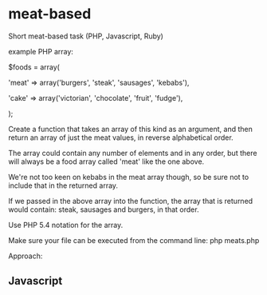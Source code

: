 # meat-based
Short meat-based task (PHP, Javascript, Ruby)

example PHP array:

$foods = array(

  'meat' => array('burgers', 'steak', 'sausages', 'kebabs'),

  'cake' => array('victorian', 'chocolate', 'fruit', 'fudge'),

);

Create a function that takes an array of this kind as an argument, and then return an array of just the meat values, in reverse alphabetical order.

The array could contain any number of elements and in any order, but there will always be a food array called 'meat' like the one above.

We're not too keen on kebabs in the meat array though, so be sure not to include that in the returned array.

If we passed in the above array into the function, the array that is returned would contain: steak, sausages and burgers, in that order.

Use PHP 5.4 notation for the array.

Make sure your file can be executed from the command line: php meats.php 

Approach:

## Javascript




